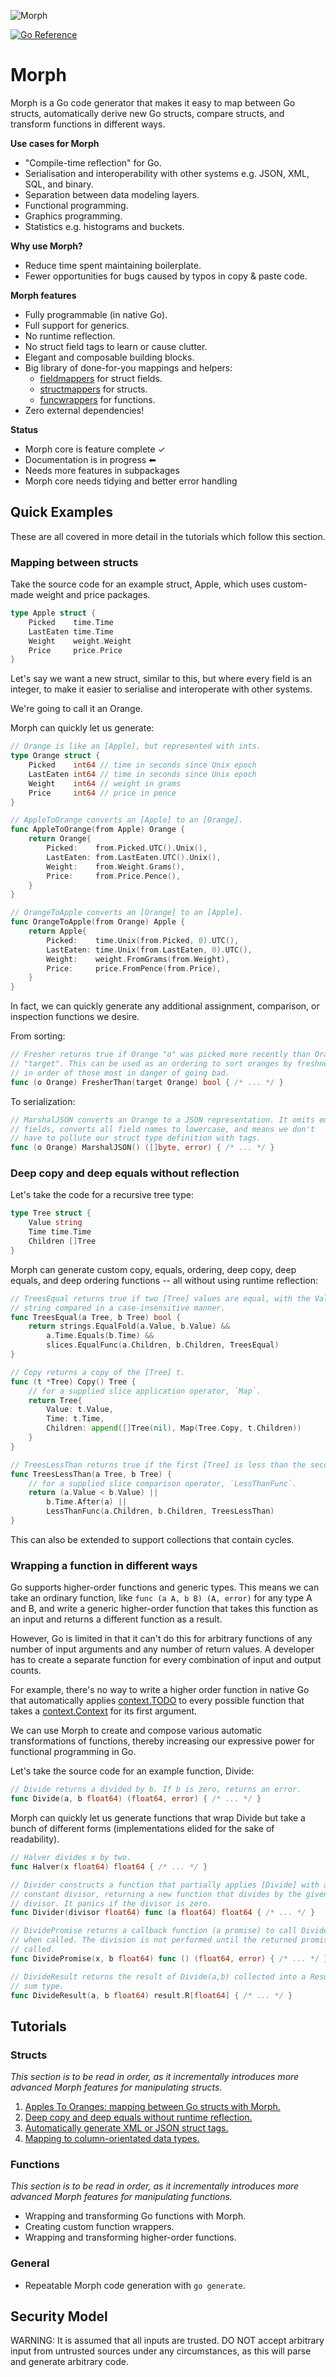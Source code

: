 ![Morph](morph.png)

[![Go Reference](https://pkg.go.dev/badge/github.com/tawesoft/morph#section-documentation.svg)](https://pkg.go.dev/github.com/tawesoft/morph#section-documentation)

Morph
=====

Morph is a Go code generator that makes it easy to map between
Go structs, automatically derive new Go structs, compare structs, and transform 
functions in different ways.

**Use cases for Morph**

* "Compile-time reflection" for Go.
* Serialisation and interoperability with other systems e.g. JSON, XML, SQL, 
  and binary.
* Separation between data modeling layers.
* Functional programming.
* Graphics programming.
* Statistics e.g. histograms and buckets.

**Why use Morph?**

* Reduce time spent maintaining boilerplate.
* Fewer opportunities for bugs caused by typos in copy & paste code.

**Morph features**

 - Fully programmable (in native Go).
 - Full support for generics.
 - No runtime reflection.
 - No struct field tags to learn or cause clutter.
 - Elegant and composable building blocks.
 - Big library of done-for-you mappings and helpers:
   * [fieldmappers] for struct fields.
   * [structmappers] for structs.
   * [funcwrappers] for functions.
- Zero external dependencies!

[fieldmappers]: https://pkg.go.dev/github.com/tawesoft/morph/fieldmappers
[structmappers]: https://pkg.go.dev/github.com/tawesoft/morph/structmappers
[funcwrappers]: https://pkg.go.dev/github.com/tawesoft/morph/funcwrappers

**Status**

* Morph core is feature complete ✓
* Documentation is in progress ⬅
* Needs more features in subpackages
* Morph core needs tidying and better error handling


Quick Examples
--------------

These are all covered in more detail in the tutorials which follow this
section.

### Mapping between structs

Take the source code for an example struct, Apple, which uses custom-made
weight and price packages.

```go
type Apple struct {
    Picked    time.Time
    LastEaten time.Time
    Weight    weight.Weight
    Price     price.Price
}
```

Let's say we want a new struct, similar to this, but where every field is an
integer, to make it easier to serialise and interoperate with other systems.

We're going to call it an Orange.

Morph can quickly let us generate:

```go
// Orange is like an [Apple], but represented with ints.
type Orange struct {
    Picked    int64 // time in seconds since Unix epoch
    LastEaten int64 // time in seconds since Unix epoch
    Weight    int64 // weight in grams
    Price     int64 // price in pence
}

// AppleToOrange converts an [Apple] to an [Orange].
func AppleToOrange(from Apple) Orange {
    return Orange{
        Picked:    from.Picked.UTC().Unix(),
        LastEaten: from.LastEaten.UTC().Unix(),
        Weight:    from.Weight.Grams(),
        Price:     from.Price.Pence(),
    }
}

// OrangeToApple converts an [Orange] to an [Apple].
func OrangeToApple(from Orange) Apple {
    return Apple{
        Picked:    time.Unix(from.Picked, 0).UTC(),
        LastEaten: time.Unix(from.LastEaten, 0).UTC(),
        Weight:    weight.FromGrams(from.Weight),
        Price:     price.FromPence(from.Price),
    }
}
```

In fact, we can quickly generate any additional assignment, comparison, or 
inspection functions we desire.

From sorting:

```go
// Fresher returns true if Orange "o" was picked more recently than Orange
// "target". This can be used as an ordering to sort oranges by freshness or 
// in order of those most in danger of going bad.
func (o Orange) FresherThan(target Orange) bool { /* ... */ }
```

To serialization:

```go
// MarshalJSON converts an Orange to a JSON representation. It omits empty 
// fields, converts all field names to lowercase, and means we don't 
// have to pollute our struct type definition with tags.
func (o Orange) MarshalJSON() ([]byte, error) { /* ... */ }
```

### Deep copy and deep equals without reflection

Let's take the code for a recursive tree type:

```go
type Tree struct {
    Value string
    Time time.Time
    Children []Tree
}
```

Morph can generate custom copy, equals, ordering, deep copy, deep equals, 
and deep ordering functions -- all without using runtime reflection:

```go
// TreesEqual returns true if two [Tree] values are equal, with the Value
// string compared in a case-insensitive manner.
func TreesEqual(a Tree, b Tree) bool {
    return strings.EqualFold(a.Value, b.Value) &&
        a.Time.Equals(b.Time) &&
        slices.EqualFunc(a.Children, b.Children, TreesEqual)
}

// Copy returns a copy of the [Tree] t.
func (t *Tree) Copy() Tree {
    // for a supplied slice application operator, `Map`.
    return Tree{
        Value: t.Value,
        Time: t.Time,
        Children: append([]Tree(nil), Map(Tree.Copy, t.Children))
    }
}

// TreesLessThan returns true if the first [Tree] is less than the second.
func TreesLessThan(a Tree, b Tree) {
    // for a supplied slice comparison operator, `LessThanFunc`.
    return (a.Value < b.Value) ||
        b.Time.After(a) ||
        LessThanFunc(a.Children, b.Children, TreesLessThan)
}
```

This can also be extended to support collections that contain cycles.


### Wrapping a function in different ways

Go supports higher-order functions and generic types. This means we can
take an ordinary function, like `func (a A, b B) (A, error)` for any type A 
and B, and write a generic higher-order function that takes this function as 
an input and returns a different function as a result.

However, Go is limited in that it can't do this for arbitrary functions of
any number of input arguments and any number of return values. A developer
has to create a separate function for every combination of input and output 
counts.

For example, there's no way to write a higher order function in native Go that
automatically applies [context.TODO] to every possible function that takes a
[context.Context] for its first argument.

We can use Morph to create and compose various automatic transformations of
functions, thereby increasing our expressive power for functional programming
in Go.

[context.Context]: https://pkg.go.dev/context#Context
[context.TODO]: https://pkg.go.dev/context#TODO

Let's take the source code for an example function, Divide:

```go
// Divide returns a divided by b. If b is zero, returns an error.
func Divide(a, b float64) (float64, error) { /* ... */ }
```

Morph can quickly let us generate functions that wrap Divide but take a 
bunch of different forms (implementations elided for the sake of readability).

```go
// Halver divides x by two.
func Halver(x float64) float64 { /* ... */ }

// Divider constructs a function that partially applies [Divide] with a
// constant divisor, returning a new function that divides by the given
// divisor. It panics if the divisor is zero.
func Divider(divisor float64) func (a float64) float64 { /* ... */ }

// DividePromise returns a callback function (a promise) to call Divide(a, b) 
// when called. The division is not performed until the returned promise is
// called.
func DividePromise(x, b float64) func () (float64, error) { /* ... */ }

// DivideResult returns the result of Divide(a,b) collected into a Result 
// sum type.
func DivideResult(a, b float64) result.R[float64] { /* ... */ }
```

Tutorials
---------

### Structs

*This section is to be read in order, as it incrementally introduces more
advanced Morph features for manipulating structs.*

1. [Apples To Oranges: mapping between Go structs with Morph.]
2. [Deep copy and deep equals without runtime reflection.]
3. [Automatically generate XML or JSON struct tags.]
4. [Mapping to column-orientated data types.]

### Functions

*This section is to be read in order, as it incrementally introduces more
advanced Morph features for manipulating functions.*

* Wrapping and transforming Go functions with Morph.
* Creating custom function wrappers.
* Wrapping and transforming higher-order functions.

### General

* Repeatable Morph code generation with `go generate`.

[Apples To Oranges: mapping between Go structs with Morph.]: doc/mapping-go-structs-with-morph.md
[Deep copy and deep equals without runtime reflection.]: doc/deep-copy-equals-without-reflection.md
[Automatically generate XML or JSON struct tags.]: doc/auto-xml-json-struct-tags.md
[Mapping to column-orientated data types.]: ./doc/column-orientated-structs.md

Security Model
--------------

WARNING: It is assumed that all inputs are trusted. DO NOT accept arbitrary
input from untrusted sources under any circumstances, as this will parse
and generate arbitrary code.
